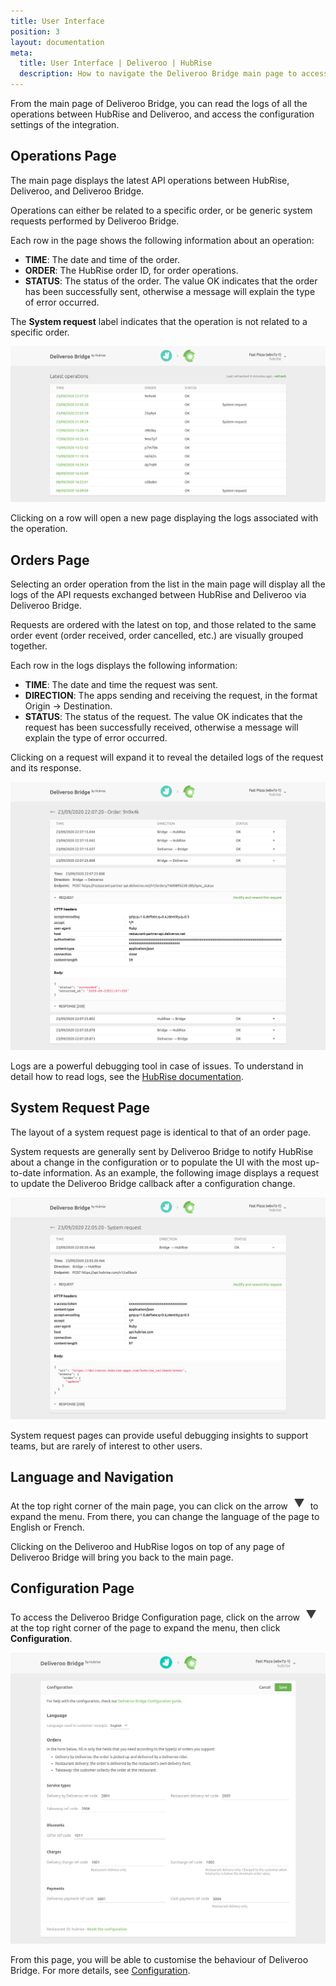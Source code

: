 ```yaml
---
title: User Interface
position: 3
layout: documentation
meta:
  title: User Interface | Deliveroo | HubRise
  description: How to navigate the Deliveroo Bridge main page to access information about the orders and customise the behaviour of the bridge. Synchronise your data.
---
```


From the main page of Deliveroo Bridge, you can read the logs of all the operations between HubRise and Deliveroo, and access the configuration settings of the integration.

## Operations Page

The main page displays the latest API operations between HubRise, Deliveroo, and Deliveroo Bridge.

Operations can either be related to a specific order, or be generic system requests performed by Deliveroo Bridge.

Each row in the page shows the following information about an operation:

- **TIME**: The date and time of the order.
- **ORDER**: The HubRise order ID, for order operations.
- **STATUS**: The status of the order. The value OK indicates that the order has been successfully sent, otherwise a message will explain the type of error occurred.

The **System request** label indicates that the operation is not related to a specific order.

![Operations page of Deliveroo Bridge developed by HubRise](../images/003-en-main-page.png)

Clicking on a row will open a new page displaying the logs associated with the operation.

## Orders Page

Selecting an order operation from the list in the main page will display all the logs of the API requests exchanged between HubRise and Deliveroo via Deliveroo Bridge.

Requests are ordered with the latest on top, and those related to the same order event (order received, order cancelled, etc.) are visually grouped together.

Each row in the logs displays the following information:

- **TIME**: The date and time the request was sent.
- **DIRECTION**: The apps sending and receiving the request, in the format Origin → Destination.
- **STATUS**: The status of the request. The value OK indicates that the request has been successfully received, otherwise a message will explain the type of error occurred.

Clicking on a request will expand it to reveal the detailed logs of the request and its response.

![Order logs page on Deliveroo Bridge](../images/004-en-order-logs.png)

Logs are a powerful debugging tool in case of issues. To understand in detail how to read logs, see the [HubRise documentation](/docs/hubrise-logs/).

## System Request Page

The layout of a system request page is identical to that of an order page.

System requests are generally sent by Deliveroo Bridge to notify HubRise about a change in the configuration or to populate the UI with the most up-to-date information. As an example, the following image displays a request to update the Deliveroo Bridge callback after a configuration change.

![System request page on Deliveroo Bridge](../images/005-en-system-request.png)

System request pages can provide useful debugging insights to support teams, but are rarely of interest to other users.

## Language and Navigation

At the top right corner of the main page, you can click on the arrow <InlineImage width="20" height="20">![Arrow icon](../images/arrow-icon.jpg)</InlineImage> to expand the menu. From there, you can change the language of the page to English or French.

Clicking on the Deliveroo and HubRise logos on top of any page of Deliveroo Bridge will bring you back to the main page.

## Configuration Page

To access the Deliveroo Bridge Configuration page, click on the arrow <InlineImage width="20" height="20">![Arrow icon](../images/arrow-icon.jpg)</InlineImage> at the top right corner of the page to expand the menu, then click **Configuration**.

![Deliveroo Bridge configuration page](../images/002-en-configuration-page.png)

From this page, you will be able to customise the behaviour of Deliveroo Bridge. For more details, see [Configuration](/apps/deliveroo/configuration).
